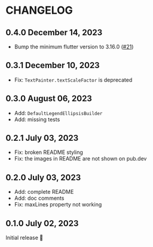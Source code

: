 # CHANGELOG

## 0.4.0 December 14, 2023

- Bump the minimum flutter version to 3.16.0 ([#21](https://github.com/fujidaiti/primer_progress_bar/issues/21))

## 0.3.1 December 10, 2023

- Fix: `TextPainter.textScaleFactor` is deprecated

## 0.3.0 August 06, 2023

- Add: `DefaultLegendEllipsisBuilder`
- Add: missing tests

## 0.2.1 July 03, 2023

- Fix: broken README styling
- Fix: the images in README are not shown on pub.dev

## 0.2.0 July 03, 2023

- Add: complete README
- Add: doc comments
- Fix: maxLines property not working

## 0.1.0 July 02, 2023

Initial release :tada:
